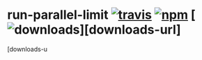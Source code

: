 # run-parallel-limit [![travis][travis-image]][travis-url] [![npm][npm-image]][npm-url] [![downloads][downloads-image]][downloads-url]

[travis-image]: https://img.shields.io/travis/feross/run-parallel-limit.svg?style=flat
[travis-url]: https://travis-ci.org/feross/run-parallel-limit
[npm-image]: https://img.shields.io/npm/v/run-parallel-limit.svg?style=flat
[npm-url]: https://npmjs.org/package/run-parallel-limit
[downloads-image]: https://img.shields.io/npm/dm/run-parallel-limit.svg?style=flat
[downloads-u